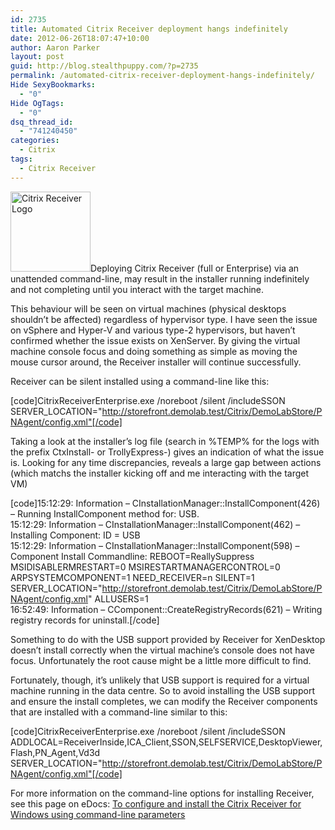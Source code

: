 ```yaml
---
id: 2735
title: Automated Citrix Receiver deployment hangs indefinitely
date: 2012-06-26T18:07:47+10:00
author: Aaron Parker
layout: post
guid: http://blog.stealthpuppy.com/?p=2735
permalink: /automated-citrix-receiver-deployment-hangs-indefinitely/
Hide SexyBookmarks:
  - "0"
Hide OgTags:
  - "0"
dsq_thread_id:
  - "741240450"
categories:
  - Citrix
tags:
  - Citrix Receiver
---
```

<img class="alignright size-full wp-image-2736" title="Citrix Receiver Logo" src="http://stealthpuppy.com/wp-content/uploads/2012/06/CitrixReceiver.png" alt="Citrix Receiver Logo" width="128" height="128" />Deploying Citrix Receiver (full or Enterprise) via an unattended command-line, may result in the installer running indefinitely and not completing until you interact with the target machine.

This behaviour will be seen on virtual machines (physical desktops shouldn&#8217;t be affected) regardless of hypervisor type. I have seen the issue on vSphere and Hyper-V and various type-2 hypervisors, but haven&#8217;t confirmed whether the issue exists on XenServer. By giving the virtual machine console focus and doing something as simple as moving the mouse cursor around, the Receiver installer will continue successfully.

Receiver can be silent installed using a command-line like this:

[code]CitrixReceiverEnterprise.exe /noreboot /silent /includeSSON SERVER_LOCATION="http://storefront.demolab.test/Citrix/DemoLabStore/PNAgent/config.xml"[/code]

Taking a look at the installer&#8217;s log file (search in %TEMP% for the logs with the prefix CtxInstall- or TrollyExpress-) gives an indication of what the issue is. Looking for any time discrepancies, reveals a large gap between actions (which matchs the installer kicking off and me interacting with the target VM)

[code]15:12:29: Information &#8211; CInstallationManager::InstallComponent(426) &#8211; Running InstallComponent method for: USB.  
15:12:29: Information &#8211; CInstallationManager::InstallComponent(462) &#8211; Installing Component: ID = USB  
15:12:29: Information &#8211; CInstallationManager::InstallComponent(598) &#8211; Component Install Commandline: REBOOT=ReallySuppress MSIDISABLERMRESTART=0 MSIRESTARTMANAGERCONTROL=0 ARPSYSTEMCOMPONENT=1 NEED\_RECEIVER=n SILENT=1 SERVER\_LOCATION="http://storefront.demolab.test/Citrix/DemoLabStore/PNAgent/config.xml" ALLUSERS=1  
16:52:49: Information &#8211; CComponent::CreateRegistryRecords(621) &#8211; Writing registry records for uninstall.[/code]

Something to do with the USB support provided by Receiver for XenDesktop doesn&#8217;t install correctly when the virtual machine&#8217;s console does not have focus. Unfortunately the root cause might be a little more difficult to find.

Fortunately, though, it&#8217;s unlikely that USB support is required for a virtual machine running in the data centre. So to avoid installing the USB support and ensure the install completes, we can modify the Receiver components that are installed with a command-line similar to this:

[code]CitrixReceiverEnterprise.exe /noreboot /silent /includeSSON ADDLOCAL=ReceiverInside,ICA\_Client,SSON,SELFSERVICE,DesktopViewer,Flash,PN\_Agent,Vd3d SERVER_LOCATION="http://storefront.demolab.test/Citrix/DemoLabStore/PNAgent/config.xml"[/code]

For more information on the command-line options for installing Receiver, see this page on eDocs: [To configure and install the Citrix Receiver for Windows using command-line parameters](http://support.citrix.com/proddocs/topic/receiver-windows-32/ica-configure-command-line.html)